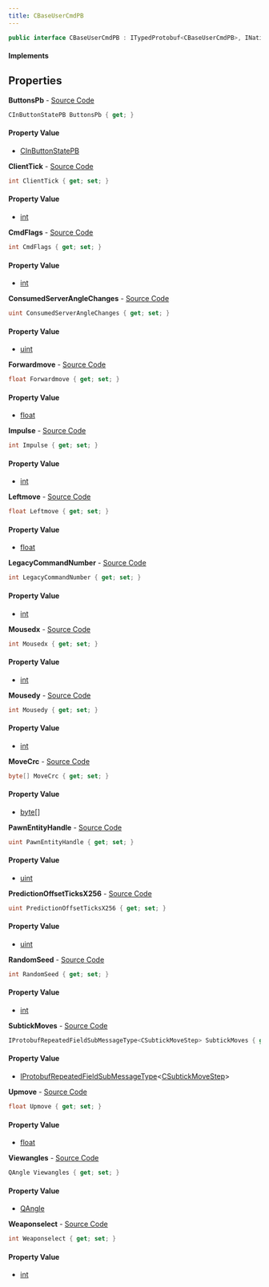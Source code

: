 ```yaml
---
title: CBaseUserCmdPB
---
```


```csharp
public interface CBaseUserCmdPB : ITypedProtobuf<CBaseUserCmdPB>, INativeHandle
```

#### Implements

## Properties

**ButtonsPb** - [Source Code](https://github.com/swiftly-solution/swiftlys2/blob/main/managed/src/SwiftlyS2.Generated/Protobufs/Interfaces/CBaseUserCmdPB.cs#L22)

```csharp
CInButtonStatePB ButtonsPb { get; }
```

#### Property Value

- [CInButtonStatePB](/docs/api/shared/protobufdefinitions/cinbuttonstatepb)

**ClientTick** - [Source Code](https://github.com/swiftly-solution/swiftlys2/blob/main/managed/src/SwiftlyS2.Generated/Protobufs/Interfaces/CBaseUserCmdPB.cs#L16)

```csharp
int ClientTick { get; set; }
```

#### Property Value

- [int](https://learn.microsoft.com/dotnet/api/system.int32)

**CmdFlags** - [Source Code](https://github.com/swiftly-solution/swiftlys2/blob/main/managed/src/SwiftlyS2.Generated/Protobufs/Interfaces/CBaseUserCmdPB.cs#L64)

```csharp
int CmdFlags { get; set; }
```

#### Property Value

- [int](https://learn.microsoft.com/dotnet/api/system.int32)

**ConsumedServerAngleChanges** - [Source Code](https://github.com/swiftly-solution/swiftlys2/blob/main/managed/src/SwiftlyS2.Generated/Protobufs/Interfaces/CBaseUserCmdPB.cs#L61)

```csharp
uint ConsumedServerAngleChanges { get; set; }
```

#### Property Value

- [uint](https://learn.microsoft.com/dotnet/api/system.uint32)

**Forwardmove** - [Source Code](https://github.com/swiftly-solution/swiftlys2/blob/main/managed/src/SwiftlyS2.Generated/Protobufs/Interfaces/CBaseUserCmdPB.cs#L28)

```csharp
float Forwardmove { get; set; }
```

#### Property Value

- [float](https://learn.microsoft.com/dotnet/api/system.single)

**Impulse** - [Source Code](https://github.com/swiftly-solution/swiftlys2/blob/main/managed/src/SwiftlyS2.Generated/Protobufs/Interfaces/CBaseUserCmdPB.cs#L37)

```csharp
int Impulse { get; set; }
```

#### Property Value

- [int](https://learn.microsoft.com/dotnet/api/system.int32)

**Leftmove** - [Source Code](https://github.com/swiftly-solution/swiftlys2/blob/main/managed/src/SwiftlyS2.Generated/Protobufs/Interfaces/CBaseUserCmdPB.cs#L31)

```csharp
float Leftmove { get; set; }
```

#### Property Value

- [float](https://learn.microsoft.com/dotnet/api/system.single)

**LegacyCommandNumber** - [Source Code](https://github.com/swiftly-solution/swiftlys2/blob/main/managed/src/SwiftlyS2.Generated/Protobufs/Interfaces/CBaseUserCmdPB.cs#L13)

```csharp
int LegacyCommandNumber { get; set; }
```

#### Property Value

- [int](https://learn.microsoft.com/dotnet/api/system.int32)

**Mousedx** - [Source Code](https://github.com/swiftly-solution/swiftlys2/blob/main/managed/src/SwiftlyS2.Generated/Protobufs/Interfaces/CBaseUserCmdPB.cs#L46)

```csharp
int Mousedx { get; set; }
```

#### Property Value

- [int](https://learn.microsoft.com/dotnet/api/system.int32)

**Mousedy** - [Source Code](https://github.com/swiftly-solution/swiftlys2/blob/main/managed/src/SwiftlyS2.Generated/Protobufs/Interfaces/CBaseUserCmdPB.cs#L49)

```csharp
int Mousedy { get; set; }
```

#### Property Value

- [int](https://learn.microsoft.com/dotnet/api/system.int32)

**MoveCrc** - [Source Code](https://github.com/swiftly-solution/swiftlys2/blob/main/managed/src/SwiftlyS2.Generated/Protobufs/Interfaces/CBaseUserCmdPB.cs#L58)

```csharp
byte[] MoveCrc { get; set; }
```

#### Property Value

- [byte](https://learn.microsoft.com/dotnet/api/system.byte)[]

**PawnEntityHandle** - [Source Code](https://github.com/swiftly-solution/swiftlys2/blob/main/managed/src/SwiftlyS2.Generated/Protobufs/Interfaces/CBaseUserCmdPB.cs#L52)

```csharp
uint PawnEntityHandle { get; set; }
```

#### Property Value

- [uint](https://learn.microsoft.com/dotnet/api/system.uint32)

**PredictionOffsetTicksX256** - [Source Code](https://github.com/swiftly-solution/swiftlys2/blob/main/managed/src/SwiftlyS2.Generated/Protobufs/Interfaces/CBaseUserCmdPB.cs#L19)

```csharp
uint PredictionOffsetTicksX256 { get; set; }
```

#### Property Value

- [uint](https://learn.microsoft.com/dotnet/api/system.uint32)

**RandomSeed** - [Source Code](https://github.com/swiftly-solution/swiftlys2/blob/main/managed/src/SwiftlyS2.Generated/Protobufs/Interfaces/CBaseUserCmdPB.cs#L43)

```csharp
int RandomSeed { get; set; }
```

#### Property Value

- [int](https://learn.microsoft.com/dotnet/api/system.int32)

**SubtickMoves** - [Source Code](https://github.com/swiftly-solution/swiftlys2/blob/main/managed/src/SwiftlyS2.Generated/Protobufs/Interfaces/CBaseUserCmdPB.cs#L55)

```csharp
IProtobufRepeatedFieldSubMessageType<CSubtickMoveStep> SubtickMoves { get; }
```

#### Property Value

- [IProtobufRepeatedFieldSubMessageType](/docs/api/shared/netmessages/iprotobufrepeatedfieldsubmessagetype-1)<[CSubtickMoveStep](/docs/api/shared/protobufdefinitions/csubtickmovestep)>

**Upmove** - [Source Code](https://github.com/swiftly-solution/swiftlys2/blob/main/managed/src/SwiftlyS2.Generated/Protobufs/Interfaces/CBaseUserCmdPB.cs#L34)

```csharp
float Upmove { get; set; }
```

#### Property Value

- [float](https://learn.microsoft.com/dotnet/api/system.single)

**Viewangles** - [Source Code](https://github.com/swiftly-solution/swiftlys2/blob/main/managed/src/SwiftlyS2.Generated/Protobufs/Interfaces/CBaseUserCmdPB.cs#L25)

```csharp
QAngle Viewangles { get; set; }
```

#### Property Value

- [QAngle](/docs/api/shared/natives/qangle)

**Weaponselect** - [Source Code](https://github.com/swiftly-solution/swiftlys2/blob/main/managed/src/SwiftlyS2.Generated/Protobufs/Interfaces/CBaseUserCmdPB.cs#L40)

```csharp
int Weaponselect { get; set; }
```

#### Property Value

- [int](https://learn.microsoft.com/dotnet/api/system.int32)

